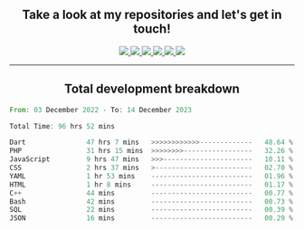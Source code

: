 <h2 align="center">
  Take a look at my repositories and let's get in touch!
</h2>
<p align="center">
  <a href= "">
    <img src="https://img.icons8.com/material-outlined/30/689d6a/facebook.png"/>
  </a>
  <a href= "">
    <img src="https://img.icons8.com/material-outlined/30/689d6a/instagram.png"/>
  </a>
  <a href= "">
    <img src="https://img.icons8.com/material-outlined/30/689d6a/linkedin.png"/>
  </a>
  <a href= "">
    <img src="https://img.icons8.com/material-outlined/30/689d6a/twitter.png"/>
  </a>
  <a href= "">
    <img src="https://img.icons8.com/material-outlined/30/689d6a/geography.png"/>
  </a>
  <a href="">
    <img src="https://img.icons8.com/material-outlined/30/689d6a/email.png"/>
  </a>
</p>

---

<h2 align="center">Total development breakdown</h2>

<p align="center">
<!--START_SECTION:waka-->

```rust
From: 03 December 2022 - To: 14 December 2023

Total Time: 96 hrs 52 mins

Dart               47 hrs 7 mins   >>>>>>>>>>>>-------------   48.64 %
PHP                31 hrs 15 mins  >>>>>>>>-----------------   32.26 %
JavaScript         9 hrs 47 mins   >>>----------------------   10.11 %
CSS                2 hrs 37 mins   >------------------------   02.70 %
YAML               1 hr 53 mins    -------------------------   01.96 %
HTML               1 hr 8 mins     -------------------------   01.17 %
C++                44 mins         -------------------------   00.77 %
Bash               42 mins         -------------------------   00.73 %
SQL                22 mins         -------------------------   00.39 %
JSON               16 mins         -------------------------   00.29 %
```

<!--END_SECTION:waka-->
</p>
